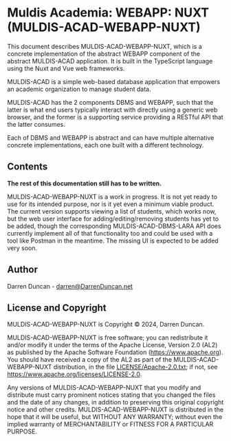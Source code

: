 # Muldis Academia: WEBAPP: NUXT (MULDIS-ACAD-WEBAPP-NUXT)

This document describes MULDIS-ACAD-WEBAPP-NUXT,
which is a concrete implementation of the abstract WEBAPP
component of the abstract MULDIS-ACAD application.
It is built in the TypeScript language using the Nuxt and Vue web frameworks.

MULDIS-ACAD is a simple web-based database application that empowers an
academic organization to manage student data.

MULDIS-ACAD has the 2 components DBMS and WEBAPP, such that the latter is
what end users typically interact with directly using a generic web
browser, and the former is a supporting service providing a RESTful API
that the latter consumes.

Each of DBMS and WEBAPP is abstract and can have multiple alternative
concrete implementations, each one built with a different technology.

## Contents

**The rest of this documentation still has to be written.**

MULDIS-ACAD-WEBAPP-NUXT is a work in progress.
It is not yet ready to use for its intended purpose, nor is it yet even a
minimum viable product.
The current version supports viewing a list of students, which works now,
but the web user interface for adding/editing/removing students has yet to
be added, though the corresponding MULDIS-ACAD-DBMS-LARA API does currently
implement all of that functionality too and could be used with a tool like
Postman in the meantime.  The missing UI is expected to be added very soon.

## Author

Darren Duncan - darren@DarrenDuncan.net

## License and Copyright

MULDIS-ACAD-WEBAPP-NUXT is Copyright © 2024, Darren Duncan.

MULDIS-ACAD-WEBAPP-NUXT is free software;
you can redistribute it and/or modify it under the terms of the Apache
License, Version 2.0 (AL2) as published by the Apache Software Foundation
(<https://www.apache.org>).  You should have received a copy of the
AL2 as part of the MULDIS-ACAD-WEBAPP-NUXT distribution, in the file
[LICENSE/Apache-2.0.txt](../LICENSE/Apache-2.0.txt); if not, see
<https://www.apache.org/licenses/LICENSE-2.0>.

Any versions of MULDIS-ACAD-WEBAPP-NUXT
that you modify and distribute must carry prominent
notices stating that you changed the files and the date of any changes, in
addition to preserving this original copyright notice and other credits.
MULDIS-ACAD-WEBAPP-NUXT is distributed in the hope that it will be
useful, but WITHOUT ANY WARRANTY; without even the implied warranty of
MERCHANTABILITY or FITNESS FOR A PARTICULAR PURPOSE.

